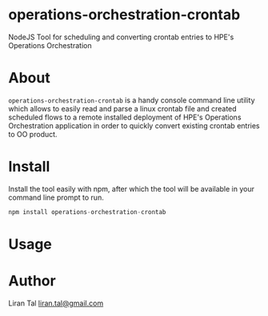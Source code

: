 
# operations-orchestration-crontab
NodeJS Tool for scheduling and converting crontab entries to HPE's Operations Orchestration

# About
`operations-orchestration-crontab` is a handy console command line utility which allows to easily read and parse a linux crontab file and created scheduled flows to a remote installed deployment of HPE's Operations Orchestration application in order to quickly convert existing crontab entries to OO product.

# Install
Install the tool easily with npm, after which the tool will be available in your command line prompt to run.

```javascript
npm install operations-orchestration-crontab
```

# Usage



# Author
Liran Tal <liran.tal@gmail.com>
